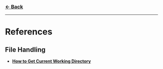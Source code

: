 ### [← Back](../../README.md)
<hr />

# References
## File Handling
- [**How to Get Current Working Directory**](refs/getcwd/README.md)

